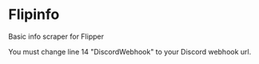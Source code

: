 # Flipinfo
Basic info scraper for Flipper


You must change line 14 "DiscordWebhook" to your Discord webhook url.
